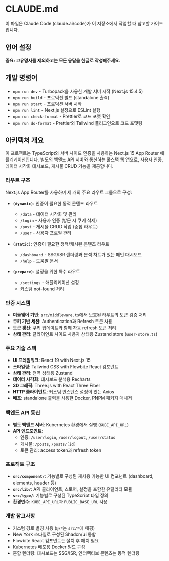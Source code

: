 # CLAUDE.md

이 파일은 Claude Code (claude.ai/code)가 이 저장소에서 작업할 때 참고할 가이드입니다.

## 언어 설정

**중요: 고유명사를 제외하고는 모든 응답을 한글로 작성해주세요.**

## 개발 명령어

- `npm run dev` - Turbopack을 사용한 개발 서버 시작 (Next.js 15.4.5)
- `npm run build` - 프로덕션 빌드 (standalone 출력)
- `npm run start` - 프로덕션 서버 시작
- `npm run lint` - Next.js 설정으로 ESLint 실행
- `npm run check-format` - Prettier로 코드 포맷 확인
- `npm run do-format` - Prettier와 Tailwind 플러그인으로 코드 포맷팅

## 아키텍처 개요

이 프로젝트는 TypeScript와 서버 사이드 인증을 사용하는 Next.js 15 App Router 애플리케이션입니다. 별도의 백엔드 API 서버와 통신하는 풀스택 웹 앱으로, 사용자 인증, 데이터 시각화 대시보드, 게시물 CRUD 기능을 제공합니다.

### 라우트 구조

Next.js App Router를 사용하며 세 개의 주요 라우트 그룹으로 구성:

- **`(dynamic)`**: 인증이 필요한 동적 콘텐츠 라우트
  - `/data` - 데이터 시각화 및 관리
  - `/login` - 사용자 인증 (방문 시 쿠키 삭제)
  - `/post` - 게시물 CRUD 작업 (중첩 라우트)
  - `/user` - 사용자 프로필 관리

- **`(static)`**: 인증이 필요한 정적/캐시된 콘텐츠 라우트
  - `/dashboard` - SSG/ISR 렌더링과 분석 차트가 있는 메인 대시보드
  - `/help` - 도움말 문서

- **`(prepare)`**: 설정을 위한 특수 라우트
  - `/settings` - 애플리케이션 설정
  - 커스텀 not-found 처리

### 인증 시스템

- **미들웨어 기반**: `src/middleware.ts`에서 보호된 라우트의 토큰 검증 처리
- **쿠키 기반 세션**: Authentication과 Refresh 토큰 사용
- **토큰 갱신**: 쿠키 업데이트와 함께 자동 refresh 토큰 처리
- **상태 관리**: 클라이언트 사이드 사용자 상태용 Zustand store (`user-store.ts`)

### 주요 기술 스택

- **UI 프레임워크**: React 19 with Next.js 15
- **스타일링**: Tailwind CSS with Flowbite React 컴포넌트
- **상태 관리**: 전역 상태용 Zustand
- **데이터 시각화**: 대시보드 분석용 Recharts
- **3D 그래픽**: Three.js with React Three Fiber
- **HTTP 클라이언트**: 커스텀 인스턴스 설정이 있는 Axios
- **배포**: standalone 출력을 사용한 Docker, PNPM 패키지 매니저

### 백엔드 API 통신

- **별도 백엔드 서버**: Kubernetes 환경에서 실행 (`KUBE_API_URL`)
- **API 엔드포인트**:
  - 인증: `/user/login`, `/user/logout`, `/user/status`
  - 게시물: `/posts`, `/posts/[id]`
  - 토큰 관리: access token과 refresh token

### 프로젝트 구조

- **`src/component/`**: 기능별로 구성된 재사용 가능한 UI 컴포넌트 (dashboard, elements, header 등)
- **`src/lib/`**: API 클라이언트, 스토어, 설정을 포함한 유틸리티 모듈
- **`src/type/`**: 기능별로 구성된 TypeScript 타입 정의
- **환경변수**: `KUBE_API_URL`과 `PUBLIC_BASE_URL` 사용

### 개발 참고사항

- 커스텀 경로 별칭 사용 (`@/*`는 `src/*`에 매핑)
- New York 스타일로 구성된 Shadcn/ui 통합
- Flowbite React 컴포넌트는 설치 후 패치 필요
- Kubernetes 배포용 Docker 빌드 구성
- 혼합 렌더링: 대시보드는 SSG/ISR, 인터랙티브 콘텐츠는 동적 렌더링
